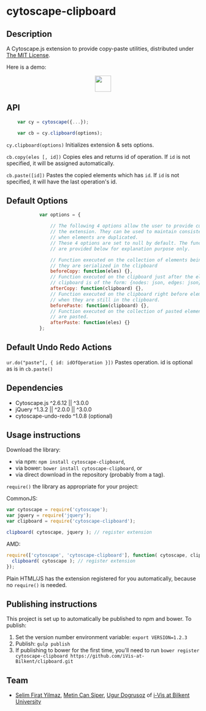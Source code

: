 cytoscape-clipboard
================================================================================


## Description

A Cytoscape.js extension to provide copy-paste utilities, distributed under [The MIT License](https://opensource.org/licenses/MIT).

Here is a demo:
<p align="center">
<a href="https://raw.githack.com/iVis-at-Bilkent/cytoscape.js-clipboard/unstable/demo.html"><img src="https://www.cs.bilkent.edu.tr/~ivis/images/demo1.png" height=42px></a>
</p>

## API

```javascript
    var cy = cytoscape({...});

    var cb = cy.clipboard(options);

```


`cy.clipboard(options)`
Initializes extension & sets options.

`cb.copy(eles [, id])`
Copies eles and returns id of operation. If `id` is not specified, it will be assigned automatically.

`cb.paste([id])`
Pastes the copied elements which has `id`. If `id` is not specified, it will have the last operation's id.


## Default Options
```javascript
            var options = {

                // The following 4 options allow the user to provide custom behavior to
                // the extension. They can be used to maintain consistency of some data
                // when elements are duplicated.
                // These 4 options are set to null by default. The function prototypes
                // are provided below for explanation purpose only.

                // Function executed on the collection of elements being copied, before
                // they are serialized in the clipboard
                beforeCopy: function(eles) {},
                // Function executed on the clipboard just after the elements are copied.
                // clipboard is of the form: {nodes: json, edges: json}
                afterCopy: function(clipboard) {},
                // Function executed on the clipboard right before elements are pasted,
                // when they are still in the clipboard.
                beforePaste: function(clipboard) {},
                // Function executed on the collection of pasted elements, after they
                // are pasted.
                afterPaste: function(eles) {}
            };
```


## Default Undo Redo Actions
`ur.do("paste"[, { id: idOfOperation }])` 
Pastes operation. id is optional as is in `cb.paste()`


## Dependencies

 * Cytoscape.js ^2.6.12 || ^3.0.0
 * jQuery ^1.3.2 || ^2.0.0 || ^3.0.0
 * cytoscape-undo-redo ^1.0.8 (optional)


## Usage instructions

Download the library:
 * via npm: `npm install cytoscape-clipboard`,
 * via bower: `bower install cytoscape-clipboard`, or
 * via direct download in the repository (probably from a tag).

`require()` the library as appropriate for your project:

CommonJS:
```js
var cytoscape = require('cytoscape');
var jquery = require('jquery');
var clipboard = require('cytoscape-clipboard');

clipboard( cytoscape, jquery ); // register extension
```

AMD:
```js
require(['cytoscape', 'cytoscape-clipboard'], function( cytoscape, clipboard ){
  clipboard( cytoscape ); // register extension
});
```

Plain HTML/JS has the extension registered for you automatically, because no `require()` is needed.


## Publishing instructions

This project is set up to automatically be published to npm and bower.  To publish:

1. Set the version number environment variable: `export VERSION=1.2.3`
1. Publish: `gulp publish`
1. If publishing to bower for the first time, you'll need to run `bower register cytoscape-clipboard https://github.com/iVis-at-Bilkent/clipboard.git`

## Team

  * [Selim Firat Yilmaz](https://github.com/mrsfy), [Metin Can Siper](https://github.com/metincansiper), [Ugur Dogrusoz](https://github.com/ugurdogrusoz) of [i-Vis at Bilkent University](http://www.cs.bilkent.edu.tr/~ivis)

